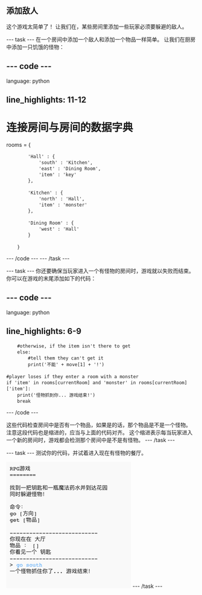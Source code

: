 ## 添加敌人

这个游戏太简单了！ 让我们在，某些房间里添加一些玩家必须要躲避的敌人。

\--- task \--- 在一个房间中添加一个敌人和添加一个物品一样简单。 让我们在厨房中添加一只饥饿的怪物：

## \--- code \---

language: python

## line_highlights: 11-12

# 连接房间与房间的数据字典

rooms = {

            'Hall' : {
                'south' : 'Kitchen',
                'east' : 'Dining Room',
                'item' : 'key'
            },
    
            'Kitchen' : {
                'north' : 'Hall',
                'item' : 'monster'
            },
    
            'Dining Room' : {
                'west' : 'Hall'
            }
    
        }
    

\--- /code \--- \--- /task \---

\--- task \--- 你还要确保当玩家进入一个有怪物的房间时，游戏就以失败而结束。 你可以在游戏的末尾添加如下的代码：

## \--- code \---

language: python

## line_highlights: 6-9

        #otherwise, if the item isn't there to get
        else:
            #tell them they can't get it
            print('不能' + move[1] + '!')
    
    #player loses if they enter a room with a monster
    if 'item' in rooms[currentRoom] and 'monster' in rooms[currentRoom]['item']:
        print('怪物抓到你... 游戏结束!')
        break
    

\--- /code \---

这些代码检查房间中是否有一个物品，如果是的话，那个物品是不是一个怪物。 注意这段代码也是缩进的，应当与上面的代码对齐。 这个缩进表示每当玩家进入一个新的房间时，游戏都会检测那个房间中是不是有怪物。 \--- /task \---

\--- task \--- 测试你的代码，并试着进入现在有怪物的餐厅。

![screenshot](images/rpg-monster-test.png) \--- /task \---